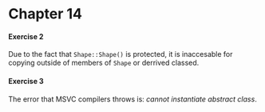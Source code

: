 # Chapter 14

#### Exercise 2
Due to the fact that `Shape::Shape()` is protected, it is inaccesable for copying outside of members of `Shape` or derrived classed.

#### Exercise 3
The error that MSVC compilers throws is: _cannot instantiate abstract class_.